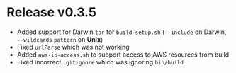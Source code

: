 # Release v0.3.5

- Added support for Darwin `tar` for `build-setup.sh` (`--include` on Darwin, `--wildcards` `pattern` on **Unix**)
- Fixed `urlParse` which was not working
- Added `aws-ip-access.sh` to support access to AWS resources from build
- Fixed incorrect `.gitignore` which was ignoring `bin/build`
